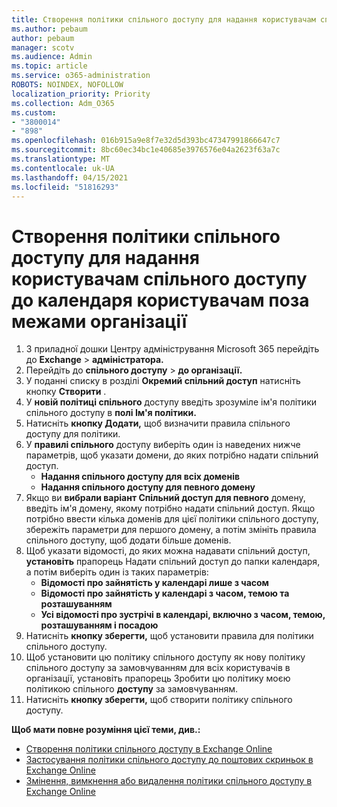 ```yaml
---
title: Створення політики спільного доступу для надання користувачам спільного доступу до календаря користувачам поза межами організації
ms.author: pebaum
author: pebaum
manager: scotv
ms.audience: Admin
ms.topic: article
ms.service: o365-administration
ROBOTS: NOINDEX, NOFOLLOW
localization_priority: Priority
ms.collection: Adm_O365
ms.custom:
- "3800014"
- "898"
ms.openlocfilehash: 016b915a9e8f7e32d5d393bc47347991866647c7
ms.sourcegitcommit: 8bc60ec34bc1e40685e3976576e04a2623f63a7c
ms.translationtype: MT
ms.contentlocale: uk-UA
ms.lasthandoff: 04/15/2021
ms.locfileid: "51816293"
---
```

# <a name="create-a-sharing-policy-to-allow-your-users-to-share-their-calendar-with-people-outside-your-organization"></a>Створення політики спільного доступу для надання користувачам спільного доступу до календаря користувачам поза межами організації

1. З приладної дошки Центру адміністрування Microsoft 365 перейдіть до **Exchange**  >  **адміністратора.**
2. Перейдіть до **спільного доступу**  >  **до організації.**
3. У поданні списку в розділі **Окремий спільний доступ** натисніть кнопку **Створити** .
4. У **новій політиці спільного** доступу введіть зрозуміле ім'я політики спільного доступу в **полі Ім'я політики.**
5. Натисніть **кнопку Додати,**  щоб визначити правила спільного доступу для політики.
6. У **правилі спільного** доступу виберіть один із наведених нижче параметрів, щоб указати домени, до яких потрібно надати спільний доступ.
    - **Надання спільного доступу для всіх доменів**
    - **Надання спільного доступу для певного домену**
8. Якщо ви **вибрали варіант Спільний доступ для певного** домену, введіть ім'я домену, якому потрібно надати спільний доступ. Якщо потрібно ввести кілька доменів для цієї політики спільного доступу, збережіть параметри для першого домену, а потім змініть правила спільного доступу, щоб додати більше доменів.
9. Щоб указати відомості, до яких можна надавати спільний доступ, **установіть** прапорець Надати спільний доступ до папки календаря, а потім виберіть один із таких параметрів:
    - **Відомості про зайнятість у календарі лише з часом**
    - **Відомості про зайнятість у календарі з часом, темою та розташуванням**
    - **Усі відомості про зустрічі в календарі, включно з часом, темою, розташуванням і посадою**
11. Натисніть **кнопку зберегти,** щоб установити правила для політики спільного доступу.
12. Щоб установити цю політику спільного доступу як нову політику спільного доступу за замовчуванням для всіх користувачів в організації, установіть прапорець Зробити цю політику моєю політикою спільного **доступу** за замовчуванням.
13. Натисніть **кнопку зберегти,** щоб створити політику спільного доступу.  

**Щоб мати повне розуміння цієї теми, див.:**

- [Створення політики спільного доступу в Exchange Online](https://docs.microsoft.com/exchange/sharing/sharing-policies/create-a-sharing-policy)
- [Застосування політики спільного доступу до поштових скриньок в Exchange Online](https://docs.microsoft.com/exchange/sharing/sharing-policies/apply-a-sharing-policy)
- [Змінення, вимкнення або видалення політики спільного доступу в Exchange Online](https://docs.microsoft.com/exchange/sharing/sharing-policies/modify-a-sharing-policy)
